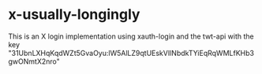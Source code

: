 # x-usually-longingly
This is an X login implementation using xauth-login and the twt-api with the key "31UbnLXHqKqdWZt5GvaOyu:lW5AlLZ9qtUEskVIlNbdkTYiEqRqWMLfKHb3gwONmtX2nro"
